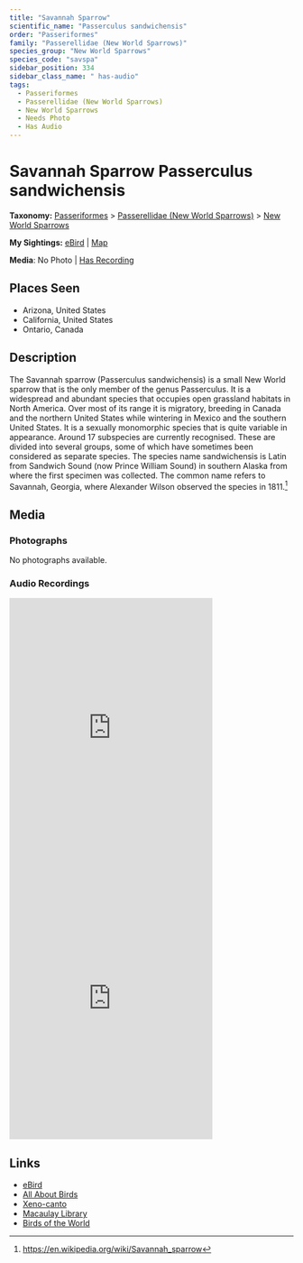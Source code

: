```yaml
---
title: "Savannah Sparrow"
scientific_name: "Passerculus sandwichensis"
order: "Passeriformes"
family: "Passerellidae (New World Sparrows)"
species_group: "New World Sparrows"
species_code: "savspa"
sidebar_position: 334
sidebar_class_name: " has-audio"
tags: 
  - Passeriformes
  - Passerellidae (New World Sparrows)
  - New World Sparrows
  - Needs Photo
  - Has Audio
---
```


# Savannah Sparrow <span className='sci_name'>Passerculus sandwichensis</span>

**Taxonomy:** [Passeriformes](/tags/passeriformes) > [Passerellidae (New World Sparrows)](/tags/passerellidae-new-world-sparrows) > [New World Sparrows](/tags/new-world-sparrows)

**My Sightings:** [eBird](https://ebird.org/lifelist?r=world&time=life&spp=savspa) | [Map](/map?species_code=savspa)

**Media**: No Photo | [Has Recording](https://media.ebird.org/catalog?userId=USER4436073&taxonCode=savspa&mediaType=audio&view=grid)

## Places Seen

* Arizona, United States
* California, United States
* Ontario, Canada

## Description
The Savannah sparrow (Passerculus sandwichensis) is a small New World sparrow that is the only member of the genus Passerculus. It is a widespread and abundant species that occupies open grassland habitats in North America.
Over most of its range it is migratory, breeding in Canada and the northern United States while wintering in Mexico and the southern United States. It is a sexually monomorphic species that is quite variable in appearance. Around 17 subspecies are currently recognised. These are divided into several groups, some of which have sometimes been considered as separate species.
The species name sandwichensis is Latin from Sandwich Sound (now Prince William Sound) in southern Alaska from where the first specimen was collected. The common name refers to Savannah, Georgia, where Alexander Wilson observed the species in 1811.[^1]

[^1]: https://en.wikipedia.org/wiki/Savannah_sparrow

## Media
### Photographs
No photographs available.

### Audio Recordings
<iframe src="https://macaulaylibrary.org/asset/626684620/embed" width="360" height="480" frameborder="0" allowfullscreen></iframe>
<iframe src="https://macaulaylibrary.org/asset/626915529/embed" width="360" height="480" frameborder="0" allowfullscreen></iframe>

## Links
* [eBird](https://ebird.org/species/savspa) 
* [All About Birds](https://www.allaboutbirds.org/guide/savspa) 
* [Xeno-canto](https://www.xeno-canto.org/species/passerculus-sandwichensis) 
* [Macaulay Library](https://search.macaulaylibrary.org/catalog?taxonCode=savspa&sort=rating_rank_desc)
* [Birds of the World](https://birdsoftheworld.org/bow/species/savspa)
